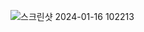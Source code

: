 ![스크린샷 2024-01-16 102213](https://github.com/Jack11140/React-CRUD-App/assets/151929388/ccfa3527-059c-403e-b810-2dc6958b76fe)
